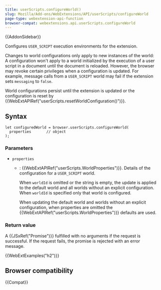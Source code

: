 ```yaml
---
title: userScripts.configureWorld()
slug: Mozilla/Add-ons/WebExtensions/API/userScripts/configureWorld
page-type: webextension-api-function
browser-compat: webextensions.api.userScripts.configureWorld
---
```


{{AddonSidebar}}

Configures `USER_SCRIPT` execution environments for the extension.

Changes to world configurations only apply to new instances of the world: A configuration won't apply to a world initialized by the execution of a user script in a document until the document is reloaded. However, the browser may revoke certain privileges when a configuration is updated. For example, message calls from a `USER_SCRIPT` world may fail if the extension sets `messaging` to `false`.

World configurations persist until the extension is updated or the configuration is reset by {{WebExtAPIRef("userScripts.resetWorldConfiguration()")}}.

## Syntax

```js-nolint
let configuredWorld = browser.userScripts.configureWorld(
  properties       // object
);
```

### Parameters

- `properties`
  - : {{WebExtAPIRef("userScripts.WorldProperties")}}. Details of the configuration for a `USER_SCRIPT` world.

    When `worldId` is omitted or the string is empty, the update is applied to the default world and all worlds without an explicit configuration. When `worldId` is specified only that world is configured.

    When updating the default world and worlds without an explicit configuration, when properties are omitted the {{WebExtAPIRef("userScripts.WorldProperties")}} defaults are used.

### Return value

A {{JSxRef("Promise")}} fulfilled with no arguments if the request is successful. If the request fails, the promise is rejected with an error message.

{{WebExtExamples("h2")}}

## Browser compatibility

{{Compat}}

